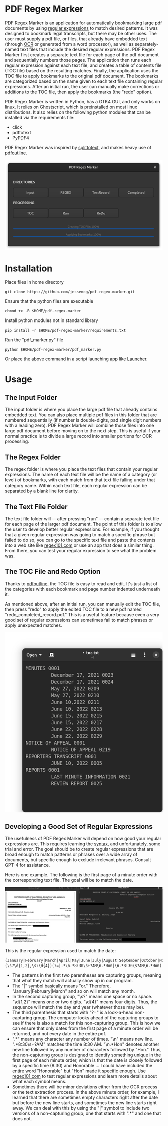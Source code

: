 # PDF Regex Marker
PDF Regex Marker is an application for automatically bookmarking large pdf documents by using [regular expressions](https://en.wikipedia.org/wiki/Regular_expression) to match desired patterns. It was designed to bookmark legal transcripts, but there may be other uses. The user must supply a pdf file, or files, that already have embedded text (through [OCR](https://en.wikipedia.org/wiki/Optical_character_recognition) or generated from a word processor), as well as separately-named text files that include the desired regular expressions. PDF Regex Marker first creates a separate text file for each page of the pdf document and sequentially numbers those pages. The application then runs each regular expression against each text file, and creates a table of contents file (TOC file) based on the resulting matches. Finally, the application uses the TOC file to apply bookmarks to the original pdf document. The bookmarks are categorized based on the name given to each text file containing regular expressions. After an initial run, the user can manually make corrections or additions to the TOC file, then apply the bookmarks (the "redo" option).

PDF Regex Marker is written in Python, has a GTK4 GUI, and only works on linux. It relies on Ghostscript, which is preinstalled on most linux distributions. It also relies on the following python modules that can be installed via the requirements file:

* click
* pdftotext
* PyPDF4

PDF Regex Marker was inspired by [splittotext](https://github.com/kampji/splittotext), and makes heavy use of [pdfoutline](https://github.com/yutayamamoto/pdfoutline).

<img src="images/screenshot.png">

# Installation
Place files in home directory

	git clone https://github.com/jessemcg/pdf-regex-marker.git

Ensure that the python files are executable

	chmod +x -R $HOME/pdf-regex-marker

Install python modules not in standard library

	pip install -r $HOME/pdf-regex-marker/requirements.txt

Run the "pdf_marker.py" file

	python $HOME/pdf-regex-marker/pdf_marker.py

Or place the above command in a script launching app like [Launcher](https://extensions.gnome.org/extension/5874/launcher/).
   
# Usage

## The Input Folder

The input folder is where you place the large pdf file that already contains embedded text. You can also place multiple pdf files in this folder that are numbered sequentially (if number is double-digits, pad single digit numbers with a leading zero). PDF Regex Marker will combine those files into one large pdf document before moving on to the next step. This is useful if your normal practice is to divide a large record into smaller portions for OCR processing.

## The Regex Folder

The regex folder is where you place the text files that contain your regular expressions. The name of each text file will be the name of a category (or level) of bookmarks, with each match from that text file falling under that category name. Within each text file, each regular expression can be separated by a blank line for clarity.

## The Text File Folder

The text file folder will -- after pressing "run" -- contain a separate text file for each page of the larger pdf document. The point of this folder is to allow the user to develop better regular expressions. For example, if you thought that a given regular expression was going to match a specific phrase but failed to do so, you can go to the specific text file and paste the contents into a web site like [regex101.com](https://regex101.com/) or use an app that does a similar thing. From there, you can test your regular expression to see what the problem was.

## The TOC File and Redo Option

Thanks to [pdfoutline](https://github.com/yutayamamoto/pdfoutline), the TOC file is easy to read and edit. It's just a list of the categories with each bookmark and page number indented underneath it.

As mentioned above, after an initial run, you can manually edit the TOC file, then press "redo" to apply the edited TOC file to a new pdf named "redo_completed_record.pdf." This is a useful feature because even a very good set of regular expressions can sometimes fail to match phrases or apply unexpected matches.

![](toc.png)

## Developing a Good Set of Regular Expressions

The usefulness of PDF Regex Marker will depend on how good your regular expressions are. This requires learning the [syntax](https://www.dataquest.io/wp-content/uploads/2019/03/python-regular-expressions-cheat-sheet.pdf), and unfortunately, some trial and error. The goal should be to create regular expressions that are broad enough to match patterns or phrases over a wide array of documents, but specific enough to exclude irrelevant phrases. Consult GPT-4 for assistance.

Here is one example. The following is the first page of a minute order with the corresponding text file. The goal will be to match the date.

![](sample.png)

This is the regular expression used to match the date:

```
(January|February|March|April|May|June|July|August|September|October|November|December)(\s?\d{1,2},\s?\d{4})(?=|.*\n.*8:30\s+?AM\n.*Hon|\n.*8:30\s?AM\n.*Hon)
```

* The patterns in the first two parentheses are capturing groups, meaning that what they match will actually show up in our program.
* The "|" symbol basically means "or." Therefore, "January|February|March" and so on will match any month.
* In the second capturing group, "\s?" means one space or no space. "\d{1,2}" means one or two digits. "\d{4}" means four digits. Thus, the sequence will match the day and year (whatever those may be).
* The third parenthesis that starts with "?=" is a look-a-head non-capturing group. The computer looks ahead of the capturing groups to see if there is also a match for this non-capturing group. This is how we can ensure that only dates from the first page of a minute order will be returned, and not every date in the entire pdf.
* ".*" means any character any number of times. "\n" means new line. ".*8:30\s+?AM" matches the time 8:30 AM. "\n.*Hon" denotes another new line followed by any number of characters followed by "Hon." Thus, the non-capturing group is designed to identify something unique in the first page of each minute order, which is that the date is closely followed by a specific time (8:30) and Honorable ... I could have included the entire word "Honorable" but "Hon" made it specific enough. Use [regex101.com](https://regex101.com/) to test regular expressions and learn more details about what each symbol means.
* Sometimes there will be minor deviations either from the OCR process or the text extraction process. In the above minute order, for example, I learned that there are sometimes empty characters right after the date but before the new line starts, and sometimes the new line starts right away. We can deal with this by using the "|" symbol to include two versions of a non-capturing group; one that starts with ".*" and one that does not.
